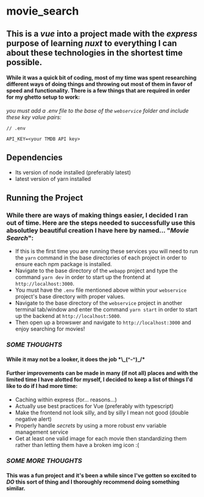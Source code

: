 # movie_search

## This is a *vue* into a project made with the *express* purpose of learning *nuxt* to everything I can about these technologies in the shortest time possible.

#### While it was a quick bit of coding, most of my time was spent researching different ways of doing things and throwing out most of them in favor of speed and functionality. There is a few things that are required in order for my ghetto setup to work:
*you must add a .env file to the base of the `webservice` folder and include these key value pairs:*
```
// .env

API_KEY=<your TMDB API key>
```
## Dependencies
* lts version of node installed (preferably latest)
* latest version of yarn installed

## Running the Project
### While there are ways of making things easier, I decided I ran out of time. Here are the steps needed to successfully use this absolutley beautiful creation I have here by named... "*Movie Search*":

* If this is the first time you are running these services you will need to run the `yarn` command in the base directories of each project in order to ensure each npm package is installed.
* Navigate to the base directory of the `webapp` project and type the command `yarn dev` in order to start up the frontend at `http://localhost:3000`.
* You must have the `.env` file mentioned above within your `webservice` project's base directory with proper values.
* Navigate to the base directory of the `webservice` project in another terminal tab/window and enter the command `yarn start` in order to start up the backend at `http://localhost:5000`.
* Then open up a browswer and navigate to `http://localhost:3000` and enjoy searching for movies!

### *SOME THOUGHTS*

#### While it may not be a looker, it does the job \*\\\_(^-^)\_/\*
#### Further improvements can be made in many (if not all) places and with the limited time I have alotted for myself, I decided to keep a list of things I'd like to do if I had more time:
* Caching within express (for... reasons...)
* Actually use best practices for Vue (preferably with typescript)
* Make the frontend not look silly, and by silly I mean not good (double negative alert)
* Properly handle *secrets* by using a more robust env variable management service
* Get at least one valid image for each movie then standardizing them rather than letting them have a broken img icon :(

### *SOME MORE THOUGHTS*

#### This was a fun project and it's been a while since I've gotten so excited to *DO* this sort of thing and I thoroughly recommend doing something similar. 
